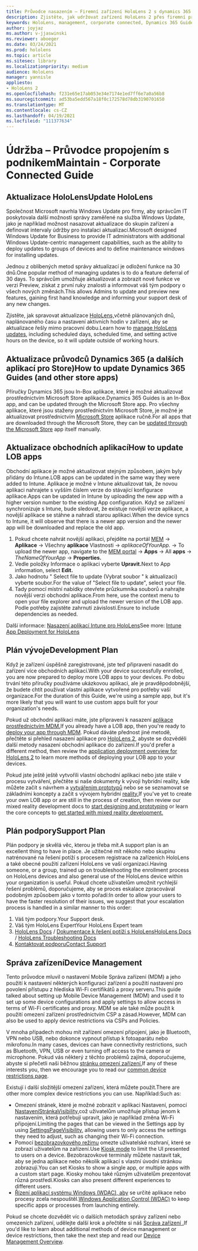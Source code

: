 ```yaml
---
title: Průvodce nasazením – Firemní zařízení HoloLens 2 s dynamics 365 Guides – údržba
description: Zjistěte, jak udržovat zařízení HoloLens 2 přes firemní připojenou síť pomocí průvodců Dynamics 365.
keywords: HoloLens, management, corporate connected, Dynamics 365 Guides, AAD, Azure AD, MDM, Mobile Správa zařízení
author: joyjaz
ms.author: v-jjaswinski
ms.reviewer: aboeger
ms.date: 03/24/2021
ms.prod: hololens
ms.topic: article
ms.sitesec: library
ms.localizationpriority: medium
audience: HoloLens
manager: yannisle
appliesto:
- HoloLens 2
ms.openlocfilehash: f231e65e17ab053e34e7174e1ed7ff6e7a0a56b8
ms.sourcegitcommit: ad53ba5edd567a18f0c172578d78db3190701650
ms.translationtype: MT
ms.contentlocale: cs-CZ
ms.lasthandoff: 04/19/2021
ms.locfileid: "111377634"
---
```

# <a name="maintain---corporate-connected-guide"></a><span data-ttu-id="148e3-104">Údržba – Průvodce propojením s podnikem</span><span class="sxs-lookup"><span data-stu-id="148e3-104">Maintain - Corporate Connected Guide</span></span>

## <a name="update-hololens"></a><span data-ttu-id="148e3-105">Aktualizace HoloLens</span><span class="sxs-lookup"><span data-stu-id="148e3-105">Update HoloLens</span></span>

<span data-ttu-id="148e3-106">Společnost Microsoft navrhla Windows Update pro firmy, aby správcům IT poskytovala další možnosti správy zaměřené na služba Windows Update, jako je například možnost nasazovat aktualizace do skupin zařízení a definovat intervaly údržby pro instalaci aktualizací.</span><span class="sxs-lookup"><span data-stu-id="148e3-106">Microsoft designed Windows Update for Business to provide IT administrators with additional Windows Update-centric management capabilities, such as the ability to deploy updates to groups of devices and to define maintenance windows for installing updates.</span></span>

<span data-ttu-id="148e3-107">Jednou z oblíbených metod správy aktualizací je odložení funkce na 30 dnů.</span><span class="sxs-lookup"><span data-stu-id="148e3-107">One popular method of managing updates is to do a feature deferral of 30 days.</span></span> <span data-ttu-id="148e3-108">To správcům umožňuje aktualizovat a zobrazit nové funkce ve verzi Preview, získat z první ruky znalosti a informovat váš tým podpory o všech nových změnách.</span><span class="sxs-lookup"><span data-stu-id="148e3-108">This allows Admins to update and preview new features, gaining first hand knowledge and informing your support desk of any new changes.</span></span>

<span data-ttu-id="148e3-109">Zjistěte, jak spravovat aktualizace [HoloLens,](https://docs.microsoft.com/hololens/hololens-updates)včetně plánovaných dnů, naplánovaného času a nastavení aktivních hodin v zařízení, aby se aktualizace řešly mimo pracovní dobu.</span><span class="sxs-lookup"><span data-stu-id="148e3-109">Learn how to [manage HoloLens updates](https://docs.microsoft.com/hololens/hololens-updates), including scheduled days, scheduled time, and setting active hours on the device, so it will update outside of working hours.</span></span>

## <a name="how-to-update-dynamics-365-guides-and-other-store-apps"></a><span data-ttu-id="148e3-110">Aktualizace průvodců Dynamics 365 (a dalších aplikací pro Store)</span><span class="sxs-lookup"><span data-stu-id="148e3-110">How to update Dynamics 365 Guides (and other store apps)</span></span>

<span data-ttu-id="148e3-111">Příručky Dynamics 365 jsou In-Box aplikace, které je možné aktualizovat prostřednictvím Microsoft Store aplikace.</span><span class="sxs-lookup"><span data-stu-id="148e3-111">Dynamics 365 Guides is an In-Box app, and can be updated through the Microsoft Store app.</span></span> <span data-ttu-id="148e3-112">Pro všechny aplikace, které jsou staženy prostřednictvím Microsoft Store, je možné je aktualizovat prostřednictvím [Microsoft Store](https://docs.microsoft.com/hololens/holographic-store-apps#update-apps) aplikace ručně.</span><span class="sxs-lookup"><span data-stu-id="148e3-112">For all apps that are downloaded through the Microsoft Store, they can be [updated through the Microsoft Store](https://docs.microsoft.com/hololens/holographic-store-apps#update-apps) app itself manually.</span></span>

## <a name="how-to-update-lob-apps"></a><span data-ttu-id="148e3-113">Aktualizace obchodních aplikací</span><span class="sxs-lookup"><span data-stu-id="148e3-113">How to update LOB apps</span></span>

<span data-ttu-id="148e3-114">Obchodní aplikace je možné aktualizovat stejným způsobem, jakým byly přidány do Intune.</span><span class="sxs-lookup"><span data-stu-id="148e3-114">LOB apps can be updated in the same way they were added to Intune.</span></span> <span data-ttu-id="148e3-115">Aplikace je možné v Intune aktualizovat tak, že novou aplikaci nahrajete s vyšším číslem verze do stávající konfigurace aplikace.</span><span class="sxs-lookup"><span data-stu-id="148e3-115">Apps can be updated in Intune by uploading the new app with a higher version number to the existing App configuration.</span></span> <span data-ttu-id="148e3-116">Když se zařízení synchronizuje s Intune, bude sledovat, že existuje novější verze aplikace, a novější aplikace se stáhne a nahradí starou aplikaci.</span><span class="sxs-lookup"><span data-stu-id="148e3-116">When the device syncs to Intune, it will observe that there is a newer app version and the newer app will be downloaded and replace the old app.</span></span>

1. <span data-ttu-id="148e3-117">Pokud chcete nahrát novější aplikaci, přejděte na portál [MEM](https://endpoint.microsoft.com/#home)  ->  **Aplikace** -> Všechny **aplikace** Vlastnosti  ->  *aplikaceOfYourApp.*  ->  </span><span class="sxs-lookup"><span data-stu-id="148e3-117">To upload the newer app, navigate to the [MEM portal](https://endpoint.microsoft.com/#home) -> **Apps** -> All **apps** -> *TheNameOfYourApp* -> **Properties.**</span></span>
2. <span data-ttu-id="148e3-118">Vedle položky Informace o aplikaci vyberte **Upravit.**</span><span class="sxs-lookup"><span data-stu-id="148e3-118">Next to App information, select **Edit.**</span></span>
3. <span data-ttu-id="148e3-119">Jako hodnotu &quot; Select file to update (Vybrat soubor &quot; k aktualizaci) vyberte soubor.</span><span class="sxs-lookup"><span data-stu-id="148e3-119">For the value of &quot;Select file to update&quot;, select your file.</span></span>
4. <span data-ttu-id="148e3-120">Tady pomocí místní nabídky otevřete průzkumníka souborů a nahrajte novější verzi obchodní aplikace.</span><span class="sxs-lookup"><span data-stu-id="148e3-120">From here, use the context menu to open your file explorer and upload the newer version of the LOB app.</span></span> <span data-ttu-id="148e3-121">Podle potřeby zajistěte zahrnutí závislostí.</span><span class="sxs-lookup"><span data-stu-id="148e3-121">Ensure to include dependencies as needed.</span></span>

<span data-ttu-id="148e3-122">Další informace: [Nasazení aplikací Intune pro HoloLens](https://docs.microsoft.com/hololens/app-deploy-intune)</span><span class="sxs-lookup"><span data-stu-id="148e3-122">See more: [Intune App Deployment for HoloLens](https://docs.microsoft.com/hololens/app-deploy-intune)</span></span>

## <a name="development-plan"></a><span data-ttu-id="148e3-123">Plán vývoje</span><span class="sxs-lookup"><span data-stu-id="148e3-123">Development Plan</span></span>

<span data-ttu-id="148e3-124">Když je zařízení úspěšně zaregistrované, jste teď připraveni nasadit do zařízení více obchodních aplikací.</span><span class="sxs-lookup"><span data-stu-id="148e3-124">With your device successfully enrolled, you are now prepared to deploy more LOB apps to your devices.</span></span> <span data-ttu-id="148e3-125">Po dobu trvání této příručky používáme ukázkovou aplikaci, ale je pravděpodobnější, že budete chtít používat vlastní aplikace vytvořené pro potřeby vaší organizace.</span><span class="sxs-lookup"><span data-stu-id="148e3-125">For the duration of this Guide, we're using a sample app, but it's more likely that you will want to use custom apps built for your organization's needs.</span></span>

<span data-ttu-id="148e3-126">Pokud už obchodní aplikaci máte, jste připraveni k nasazení [aplikace prostřednictvím MDM.](https://docs.microsoft.com/hololens/app-deploy-intune)</span><span class="sxs-lookup"><span data-stu-id="148e3-126">If you already have a LOB app, then you're ready to [deploy your app through MDM](https://docs.microsoft.com/hololens/app-deploy-intune).</span></span> <span data-ttu-id="148e3-127">Pokud dáváte přednost jiné metodě, přečtěte si přehled nasazení aplikace pro [HoloLens 2,](https://docs.microsoft.com/hololens/app-deploy-overview) abyste se dozvěděli další metody nasazení obchodní aplikace do zařízení.</span><span class="sxs-lookup"><span data-stu-id="148e3-127">If you'd prefer a different method, then review the [application deployment overview for HoloLens 2](https://docs.microsoft.com/hololens/app-deploy-overview) to learn more methods of deploying your LOB app to your devices.</span></span>

<span data-ttu-id="148e3-128">Pokud jste ještě ještě vytvořili vlastní obchodní aplikaci nebo jste stále v procesu vytváření, přečtěte si naše dokumenty k vývoji hybridní reality, kde můžete začít s návrhem a [vytvářením prototypů](https://docs.microsoft.com/windows/mixed-reality/design/design) nebo se se seznamovat se základními koncepty a začít s vývojem hybridní [reality.](https://docs.microsoft.com/windows/mixed-reality/discover/get-started-with-mr)</span><span class="sxs-lookup"><span data-stu-id="148e3-128">If you've yet to create your own LOB app or are still in the process of creation, then review our mixed reality development docs to [start designing and prototyping](https://docs.microsoft.com/windows/mixed-reality/design/design) or learn the core concepts to [get started with mixed reality development.](https://docs.microsoft.com/windows/mixed-reality/discover/get-started-with-mr)</span></span>

## <a name="support-plan"></a><span data-ttu-id="148e3-129">Plán podpory</span><span class="sxs-lookup"><span data-stu-id="148e3-129">Support Plan</span></span>

<span data-ttu-id="148e3-130">Plán podpory je skvělá věc, kterou je třeba mít.</span><span class="sxs-lookup"><span data-stu-id="148e3-130">A support plan is an excellent thing to have in place.</span></span> <span data-ttu-id="148e3-131">Je užitečné mít někoho nebo skupinu natrénované na řešení potíží s procesem registrace na zařízeních HoloLens a také obecné použití zařízení HoloLens ve vaší organizaci.</span><span class="sxs-lookup"><span data-stu-id="148e3-131">Having someone, or a group, trained up on troubleshooting the enrollment process on HoloLens devices and also general use of the HoloLens device within your organization is useful.</span></span> <span data-ttu-id="148e3-132">Pokud chcete uživatelům umožnit rychlejší řešení problémů, doporučujeme, aby se proces eskalace zpracovával podobným způsobem jako v tomto pořadí:</span><span class="sxs-lookup"><span data-stu-id="148e3-132">In order to allow your users to have the faster resolution of their issues, we suggest that your escalation process is handled in a similar manner to this order:</span></span>

1. <span data-ttu-id="148e3-133">Váš tým podpory.</span><span class="sxs-lookup"><span data-stu-id="148e3-133">Your Support desk.</span></span>
2. <span data-ttu-id="148e3-134">Váš tým HoloLens Expert</span><span class="sxs-lookup"><span data-stu-id="148e3-134">Your HoloLens Expert team</span></span>
3. <span data-ttu-id="148e3-135">[HoloLens Docs](https://docs.microsoft.com/hololens/)  /  [Dokumentace k řešení potíží s HoloLens](https://docs.microsoft.com/hololens/hololens-troubleshooting)</span><span class="sxs-lookup"><span data-stu-id="148e3-135">[HoloLens Docs](https://docs.microsoft.com/hololens/) / [HoloLens Troubleshooting Docs](https://docs.microsoft.com/hololens/hololens-troubleshooting)</span></span>
4. [<span data-ttu-id="148e3-136">Kontaktovat podporu</span><span class="sxs-lookup"><span data-stu-id="148e3-136">Contact Support</span></span>](https://support.serviceshub.microsoft.com/supportforbusiness/create?sapId=e9391227-fa6d-927b-0fff-f96288631b8f)

## <a name="device-management"></a><span data-ttu-id="148e3-137">Správa zařízení</span><span class="sxs-lookup"><span data-stu-id="148e3-137">Device Management</span></span>

<span data-ttu-id="148e3-138">Tento průvodce mluvil o nastavení Mobile Správa zařízení (MDM) a jeho použití k nastavení některých konfigurací zařízení a použití nastavení pro povolení přístupu z hlediska Wi-Fi certifikátů a proxy serveru.</span><span class="sxs-lookup"><span data-stu-id="148e3-138">This guide talked about setting up Mobile Device Management (MDM) and used it to set up some device configurations and apply settings to allow access in terms of Wi-Fi certificates and proxy.</span></span> <span data-ttu-id="148e3-139">MDM se ale také může použít k použití omezení zařízení prostřednictvím CSP a zásad.</span><span class="sxs-lookup"><span data-stu-id="148e3-139">However, MDM can also be used to apply device restrictions via CSPs and Policies.</span></span>

<span data-ttu-id="148e3-140">V mnoha případech mohou mít zařízení omezení připojení, jako je Bluetooth, VPN nebo USB, nebo dokonce vypnout přístup k fotoaparátu nebo mikrofonu.</span><span class="sxs-lookup"><span data-stu-id="148e3-140">In many cases, devices can have connectivity restrictions, such as Bluetooth, VPN, USB or even turning off access to the camera or microphone.</span></span> <span data-ttu-id="148e3-141">Pokud vás některý z těchto problémů zajímá, doporučujeme, abyste si přečetli naši běžnou [stránku omezení zařízení.](https://docs.microsoft.com/hololens/hololens-common-device-restrictions)</span><span class="sxs-lookup"><span data-stu-id="148e3-141">If any of these interests you, then we encourage you to read our [common device restrictions page](https://docs.microsoft.com/hololens/hololens-common-device-restrictions).</span></span>

<span data-ttu-id="148e3-142">Existují i další složitější omezení zařízení, která můžete použít.</span><span class="sxs-lookup"><span data-stu-id="148e3-142">There are other more complex device restrictions you can use.</span></span> <span data-ttu-id="148e3-143">Například:</span><span class="sxs-lookup"><span data-stu-id="148e3-143">Such as:</span></span>

- <span data-ttu-id="148e3-144">Omezení stránek, které je možné zobrazit v aplikaci Nastavení, pomocí [NastaveníStránkaVisibility,](https://docs.microsoft.com/hololens/settings-uri-list)což uživatelům umožňuje přístup jenom k nastavením, která potřebují upravit, jako je například změna Wi-Fi připojení.</span><span class="sxs-lookup"><span data-stu-id="148e3-144">Limiting the pages that can be viewed in the Settings app by using [SettingsPageVisibility](https://docs.microsoft.com/hololens/settings-uri-list), allowing users to only access the settings they need to adjust, such as changing their Wi-Fi connection.</span></span>
- <span data-ttu-id="148e3-145">Pomocí [bezobrazovkového režimu](https://docs.microsoft.com/hololens/hololens-kiosk) omezte uživatelské rozhraní, které se zobrazí uživatelům na zařízení.</span><span class="sxs-lookup"><span data-stu-id="148e3-145">Use [Kiosk mode](https://docs.microsoft.com/hololens/hololens-kiosk) to limit the UI presented to users on a device.</span></span> <span data-ttu-id="148e3-146">Bezobrazovkové terminály můžete nastavit tak, aby se jedna aplikace nebo několik aplikací s vlastní úvodní stránkou zobrazují.</span><span class="sxs-lookup"><span data-stu-id="148e3-146">You can set Kiosks to show a single app, or multiple apps with a custom start page.</span></span> <span data-ttu-id="148e3-147">Kiosky mohou také různým uživatelům prezentovat různá prostředí.</span><span class="sxs-lookup"><span data-stu-id="148e3-147">Kiosks can also present different experiences to different users.</span></span>
- <span data-ttu-id="148e3-148">[Řízení aplikací systému Windows (WDAC), aby](https://docs.microsoft.com/hololens/windows-defender-application-control-wdac) se určité aplikace nebo procesy zcela nespouštěl.</span><span class="sxs-lookup"><span data-stu-id="148e3-148">[Windows Application Control (WDAC)](https://docs.microsoft.com/hololens/windows-defender-application-control-wdac) to keep specific apps or processes from launching entirely.</span></span>

<span data-ttu-id="148e3-149">Pokud se chcete dozvědět víc o dalších metodách správy zařízení nebo omezeních zařízení, udělejte další krok a přečtěte si náš [Správa zařízení .](https://docs.microsoft.com/hololens/hololens-csp-policy-overview)</span><span class="sxs-lookup"><span data-stu-id="148e3-149">If you'd like to learn about additional methods of device management or device restrictions, then take the next step and read our [Device Management Overview](https://docs.microsoft.com/hololens/hololens-csp-policy-overview).</span></span>





